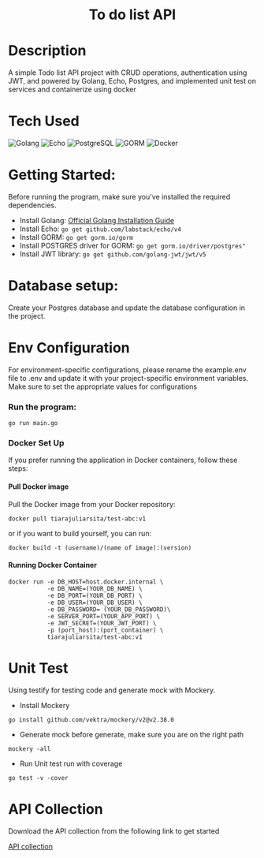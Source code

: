<div align="center">
      <h1><br/>To do list API</h1>
</div>

# Description
A simple Todo list API project with CRUD operations, authentication using JWT, and powered by Golang, Echo, Postgres, and implemented unit test on services and containerize using docker

# Tech Used
![Golang](https://img.shields.io/badge/golang-%23F7DF1E.svg?style=for-the-badge&logo=go&logoColor=black)
![Echo](https://img.shields.io/badge/echo-%2342D6AD.svg?style=for-the-badge&logo=go&logoColor=white)
![PostgreSQL](https://img.shields.io/badge/postgresql-%2300f.svg?style=for-the-badge&logo=postgresql&logoColor=white)
![GORM](https://img.shields.io/badge/gorm-%2300f.svg?style=for-the-badge&logo=go&logoColor=white)
![Docker](https://img.shields.io/badge/docker-%230db7ed.svg?style=for-the-badge&logo=docker&logoColor=white)



# Getting Started:
Before running the program, make sure you've installed the required dependencies.

- Install Golang: [Official Golang Installation Guide](https://golang.org/doc/install)
- Install Echo: `go get github.com/labstack/echo/v4`
- Install GORM: `go get gorm.io/gorm`
- Install POSTGRES driver for GORM: `go get gorm.io/driver/postgres"`
- Install JWT library: `go get github.com/golang-jwt/jwt/v5`

# Database setup:
Create your Postgres database and update the database configuration in the project.

# Env Configuration
For environment-specific configurations, please rename the example.env file to .env and update it with your project-specific environment variables. Make sure to set the appropriate values for configurations

### Run the program:
```shell
go run main.go
```

### Docker Set Up
If you prefer running the application in Docker containers, follow these steps:

#### Pull Docker image
Pull the Docker image from your Docker repository:
```shell
docker pull tiarajuliarsita/test-abc:v1
```
or if you want to build yourself, you can run:

```shell
docker build -t (username)/(name of image):(version)
```
#### Running Docker Container
```shell
docker run -e DB_HOST=host.docker.internal \
           -e DB_NAME=(YOUR_DB_NAME) \
           -e DB_PORT=(YOUR_DB_PORT) \
           -e DB_USER=(YOUR_DB_USER) \
           -e DB_PASSWORD= (YOUR_DB_PASSWORD)\
           -e SERVER_PORT=(YOUR_APP_PORT) \
           -e JWT_SECRET=(YOUR_JWT_PORT) \
           -p (port_host):(port_container) \
           tiarajuliarsita/test-abc:v1
```

# Unit Test
Using testify for testing code and generate mock with Mockery.
- Install Mockery
```shell
go install github.com/vektra/mockery/v2@v2.38.0
```
- Generate mock
  before generate, make sure you are on the right path
```shell
mockery -all  
```

- Run Unit test
run with coverage
```shell
go test -v -cover   
```

# API Collection
Download the API collection from the following link to get started

[API collection](https://drive.google.com/drive/folders/1_XBbrNNol9Dhvu8jRRvU9lLO5yGv4zAG)




